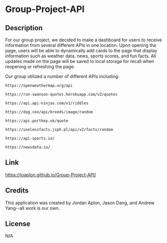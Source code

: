 # Group-Project-API

## Description

For our group project, we decided to make a dashboard for users to receive information from several different APIs in one location. Upon opening the page, users will be able to dynamically add cards to the page that display information such as weather data, news, sports scores, and fun facts. All updates made on the page will be saved to local storage for recall when reopening or refreshing the page.

Our group utilized a number of different APIs including:

    https://openweathermap.org/api

    https://ron-swanson-quotes.herokuapp.com/v2/quotes

    https://api.api-ninjas.com/v1/riddles

    https://dog.ceo/api/breeds/image/random

    https://api.portkey.uk/quote

    https://uselessfacts.jsph.pl/api/v2/facts/random

    https://api-sports.io/

    https://newsdata.io/

## Link

https://joaplon.github.io/Group-Project-API/

## Credits

This application was created by Jordan Aplon, Jason Dang, and Andrew Yang--all work is our own.

## License

N/A